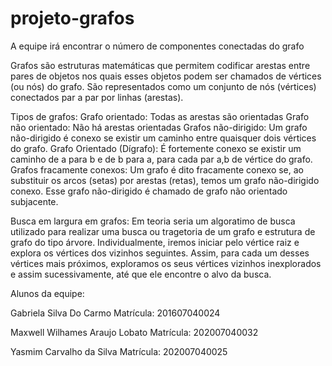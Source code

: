 # projeto-grafos

A equipe irá encontrar o número de componentes conectadas do grafo

Grafos são estruturas matemáticas que permitem codificar arestas entre pares de objetos nos quais esses objetos podem ser chamados de vértices (ou nós) do grafo. São representados como um conjunto de nós (vértices) conectados par a par por linhas (arestas).

Tipos de grafos:
Grafo orientado: Todas as arestas são orientadas
Grafo não orientado: Não há arestas orientadas
Grafos não-dirigido: Um grafo não-dirigido é conexo se existir um caminho entre quaisquer dois vértices do grafo.
Grafo Orientado (Dígrafo): É fortemente conexo se existir um caminho de a para b e de b para a, para cada par a,b de vértice do grafo.
Grafos fracamente conexos: Um grafo é dito fracamente conexo se, ao substituir os arcos (setas) por arestas (retas), temos um grafo não-dirigido conexo. Esse grafo não-dirigido é chamado de grafo não orientado subjacente.

Busca em largura em grafos:
Em teoria seria um algoratimo de busca utilizado para realizar uma busca ou tragetoria de um grafo e estrutura de grafo do tipo árvore. Individualmente, iremos iniciar pelo vértice raiz e explora os vértices dos vizinhos seguintes. Assim, para cada um desses vértices mais próximos, exploramos os seus vértices vizinhos inexplorados e assim sucessivamente, até que ele encontre o alvo da busca.

Alunos da equipe:

Gabriela Silva Do Carmo
Matrícula: 201607040024

Maxwell Wilhames Araujo Lobato
Matrícula: 202007040032

Yasmim Carvalho da Silva
Matrícula: 202007040025
